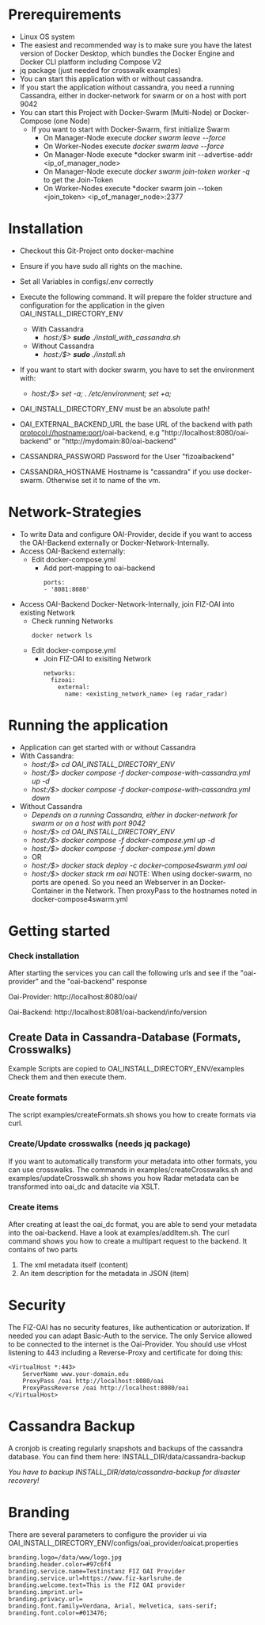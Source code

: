 # Prerequirements
- Linux OS system
- The easiest and recommended way is to make sure you have the latest version of Docker Desktop, which bundles the Docker Engine and Docker CLI platform including Compose V2
- jq package (just needed for crosswalk examples)
- You can start this application with or without cassandra.
- If you start the application without cassandra, you need a running Cassandra, either in docker-network for swarm or on a host with port 9042
- You can start this Project with Docker-Swarm (Multi-Node) or Docker-Compose (one Node)
  - If you want to start with Docker-Swarm, first initialize Swarm
    - On Manager-Node execute *docker swarm leave --force*
    - On Worker-Nodes execute *docker swarm leave --force*
    - On Manager-Node execute *docker swarm init --advertise-addr <ip_of_manager_node>
    - On Manager-Node execute *docker swarm join-token worker -q* to get the Join-Token
    - On Worker-Nodes execute *docker swarm join --token <join_token> <ip_of_manager_node>:2377

# Installation
- Checkout this Git-Project onto docker-machine
- Ensure if you have sudo all rights on the machine.
- Set all Variables in configs/.env correctly
- Execute the following command. It will prepare the folder structure and configuration for the application in the given OAI_INSTALL_DIRECTORY_ENV
  - With Cassandra
    - *host:/$> **sudo** ./install_with_cassandra.sh*
  - Without Cassandra
    - *host:/$> **sudo** ./install.sh*
- If you want to start with docker swarm, you have to set the environment with:
  - *host:/$> set -a; . /etc/environment; set +a;*

- OAI_INSTALL_DIRECTORY_ENV must be an absolute path!
- OAI_EXTERNAL_BACKEND_URL the base URL of the backend with path <protocol://hostname:port>/oai-backend, e.g "http://localhost:8080/oai-backend"  or "http://mydomain:80/oai-backend"
- CASSANDRA_PASSWORD Password for the User "fizoaibackend"
- CASSANDRA_HOSTNAME Hostname is "cassandra" if you use docker-swarm. Otherwise set it to name of the vm.

# Network-Strategies
- To write Data and configure OAI-Provider, decide if you want to access the OAI-Backend externally or Docker-Network-Internally.
- Access OAI-Backend externally:
  - Edit docker-compose.yml
    - Add port-mapping to oai-backend
      ```
      ports:
      - '8081:8080'
      ```
- Access OAI-Backend Docker-Network-Internally, join FIZ-OAI into existing Network
  - Check running Networks
      ```
      docker network ls
      ```
  - Edit docker-compose.yml
    - Join FIZ-OAI to exisiting Network
        ```
        networks:
          fizoai:
            external:
              name: <existing_network_name> (eg radar_radar)
        ```

# Running the application
  - Application can get started with or without Cassandra
  - With Cassandra:
    - *host:/$> cd OAI_INSTALL_DIRECTORY_ENV*
    - *host:/$> docker compose -f docker-compose-with-cassandra.yml up -d*
    - *host:/$> docker compose -f docker-compose-with-cassandra.yml down*
  - Without Cassandra
    - *Depends on a running Cassandra, either in docker-network for swarm or on a host with port 9042*
    - *host:/$> cd OAI_INSTALL_DIRECTORY_ENV*  
    - *host:/$> docker compose -f docker-compose.yml up -d*
    - *host:/$> docker compose -f docker-compose.yml down*
    - OR
    - *host:/$> docker stack deploy -c docker-compose4swarm.yml oai*
    - *host:/$> docker stack rm oai*
      NOTE: When using docker-swarm, no ports are opened. So you need an Webserver in an Docker-Container in the Network. 
Then proxyPass to the hostnames noted in docker-compose4swarm.yml

# Getting started

### Check installation
After starting the services you can call the following urls and see if the "oai-provider" and the "oai-backend" response

Oai-Provider: http://localhost:8080/oai/

Oai-Backend: http://localhost:8081/oai-backend/info/version

## Create Data in Cassandra-Database (Formats, Crosswalks)
Example Scripts are copied to OAI_INSTALL_DIRECTORY_ENV/examples
Check them and then execute them.

### Create formats
The script examples/createFormats.sh shows you how to create formats via curl.

### Create/Update crosswalks (needs jq package)
If you want to automatically transform your metadata into other formats, you can use crosswalks. 
The commands in examples/createCrosswalks.sh and examples/updateCrosswalk.sh shows you how Radar metadata can be transformed into oai_dc and datacite via XSLT.

### Create items
After creating at least the oai_dc format, you are able to send your metadata into the oai-backend.
Have a look at examples/addItem.sh. The curl command shows you how to create a multipart request to the backend. It contains of two parts  
1) The xml metadata itself  (content)  
2) An item description for the metadata in JSON (item)  



# Security
The FIZ-OAI has no security features, like authentication or autorization. If needed you can adapt Basic-Auth to the service.
The only Service allowed to be connected to the internet is the Oai-Provider. You should use vHost listening to 443 including a Reverse-Proxy and certificate for doing this:  

    <VirtualHost *:443>
        ServerName www.your-domain.edu
        ProxyPass /oai http://localhost:8080/oai
        ProxyPassReverse /oai http://localhost:8080/oai
    </VirtualHost>


# Cassandra Backup
A cronjob is creating regularly snapshots and backups of the cassandra database.
You can find them here: INSTALL_DIR/data/cassandra-backup

*You have to backup INSTALL_DIR/data/cassandra-backup for disaster recovery!*

# Branding
There are several parameters to configure the provider ui via
OAI_INSTALL_DIRECTORY_ENV/configs/oai_provider/oaicat.properties

```
branding.logo=/data/www/logo.jpg
branding.header.color=#97c6f4
branding.service.name=Testinstanz FIZ OAI Provider
branding.service.url=https://www.fiz-karlsruhe.de
branding.welcome.text=This is the FIZ OAI provider
branding.imprint.url=
branding.privacy.url=
branding.font.family=Verdana, Arial, Helvetica, sans-serif;
branding.font.color=#013476;
```


